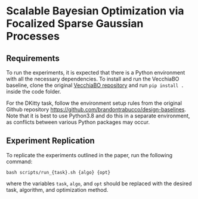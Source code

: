 # Scalable Bayesian Optimization via Focalized Sparse Gaussian Processes

## Requirements

To run the experiments, it is expected that there is a Python environment with all the necessary dependencies. To install and run the VecchiaBO baseline, clone the original [VecchiaBO repository](https://github.com/feji3769/VecchiaBO.git) and run `pip install .` inside the code folder.

For the DKitty task, follow the environment setup rules from the original Github repository https://github.com/brandontrabucco/design-baselines. Note that it is best to use Python3.8 and do this in a separate environment, as conflicts between various Python packages may occur.

## Experiment Replication

To replicate the experiments outlined in the paper, run the following command:

```
bash scripts/run_{task}.sh {algo} {opt}
```

where the variables `task`, `algo`, and `opt` should be replaced with the desired task, algorithm, and optimization method.